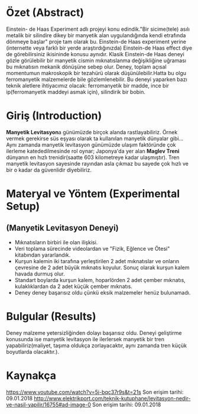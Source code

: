 
# Özet (Abstract)
Einstein- de Haas Experiment adlı projeyi konu edindik."Bir sicime(tele) asılı metalik bir silindire dikey bir manyetik alan uygulandığında kendi etrafında dönmeye başlar" proje tam olarak bu. Einstein-de Haas experiment yerine (internette veya farklı bir yerde araştırdığınızda) Einstein-de Haas effect diye de görebilirsiniz ikisininde konusu aynıdır. Klasik Einstein-de Haas deneyi gözle görülebilir bir manyetik cismin mıknatıslanma değişikliğine uğraması bu mıknatısın mekanik dönüşüne sebep olur. Deney, toplam açısal momentumun makroskopik bir tezahürü olarak düşünülebilir.Hatta bu olgu ferromanyetik malzemelerde bile gözlemlenebilir. Bu deneyi yaparken bazı teknik aletlere ihtiyacımız olacak: ferromanyetik bir madde, ince bir ip(ferromanyetik maddeyi asmak için), silindirik bir bobin.
# Giriş (Introduction)
 **Manyetik Levitasyon**a günümüzde birçok alanda rastlayabiliriz. Örnek vermek gerekirse süs eşyası olarak ta kullanılan manyetik dünyalar gibi... Aynı zamanda manyetik levitasyon günümüzde ulaşım faktöründe çok ilerleme katededilmesinde rol oynar; Japonya'da yer alan **Maglev Treni** dünyanın en hızlı trenidir(saatte 603 kilometreye kadar ulaşmıştır). Tren manyetik levitasyon sayesinde rayından asla çıkmaz bu sayede çok hızlı ve bir o kadar da güvenlidir diyebiliriz.
# Materyal ve Yöntem (Experimental Setup)
## (Manyetik Levitasyon Deneyi)

* Mıknatısların birbiri ile olan ilişkisi. 
* Veri toplama sürecinde videolardan ve "Fizik, Eğlence ve Ötesi" kitabından yararlandık.
* Kurşun kalemin iki tarafına yerleştirilen 2 adet mıknatıslar ve onların çevresine de 2 adet büyük mıknatıs koyulur. Sonuç olarak kurşun kalem havada durmuş olur.
* Standart boylarda kurşun kalem, hoparlörden 2 adet çember mıknatıs, kulaklıklardan da 2 adet küçük çember mıknatıs.
* Deney deney başarısız oldu çünkü eksik malzemeler henüz bulunamadı.
# Bulgular (Results)
 Deney malzeme yetersizliğinden dolayı başarısız oldu. Deneyi geliştirme konusunda ise manyetik levitasyon ile ilerlersek manyetik bir tren yapabiliriz(maliyet, taşıma oldukça zorlayacaktır, aynı zamanda tren küçük boyutlarda olacaktır.).

# Kaynakça

https://www.youtube.com/watch?v=5j-bqc37r9s&t=21s Son erişim tarihi: 09.01.2018
http://www.elektrikport.com/teknik-kutuphane/levitasyon-nedir-ve-nasil-yapilir/16755#ad-image-0 Son erişim tarihi: 09.01.2018

